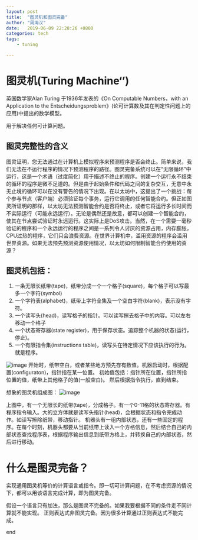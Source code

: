 ```yaml
---
layout: post
title:  "图灵机和图灵完备"
author: "周海汉"
date:   2019-06-09 22:28:26 +0800
categories: tech
tags:
    - tuning

---
```

# 图灵机(Turing Machine‘’)
英国数学家Alan Turing 于1936年发表的《On Computable Numbers，with an Application to the Entscheidungsproblem》(论可计算数及其在判定性问题上的应用)中提出的数学模型。

用于解决任何可计算问题。

## 图灵完整性的含义
图灵证明，您无法通过在计算机上模拟程序来预测程序是否会终止。简单来说，我们无法在不运行程序的情况下预测程序的路径。图灵完备系统可以在“无限循环”中运行，这是一个术语（过度简化）用于描述不终止的程序。创建一个运行永不结束的循环的程序是微不足道的。但是由于起始条件和代码之间的复杂交互，无意中永无止境的循环可以在没有警告的情况下出现。在以太坊中，这提出了一个挑战：每个参与节点（客户端）必须验证每个事务，运行它调用的任何智能合约。但正如图灵所证明的那样，以太坊无法预测智能合约是否将终止，或者它将运行多长时间而不实际运行（可能永远运行）。无论是偶然还是故意，都可以创建一个智能合约，使其在节点尝试验证时永远运行。这实际上是DoS攻击。当然，在一个需要一毫秒验证的程序和一个永远运行的程序之间是一系列令人讨厌的资源占用，内存膨胀，CPU过热的程序，它们只会浪费资源。在世界计算机中，滥用资源的程序会滥用世界资源。如果无法预先预测资源使用情况，以太坊如何限制智能合约使用的资源？

## 图灵机包括：

1. 一条无限长纸带(tape)，纸带分成一个一个格子(square)，每个格子可以写最多一个字符(symbol)
2. 一个字符表(alphabet)，纸带上字符全集及一个空白字符(blank)，表示没有字符。
3. 一个读写头(head)，读写格子的指针。可以读写擦去格子中的内容。可以左右移动一个格子
4. 一个状态寄存器(state register)，用于保存状态。追踪整个机器的状态(运行，停止)。
5. 一个有限指令集(instructions table)，读写头在特定情况下应该执行的行为。就是程序。

![image](https://note.youdao.com/yws/public/resource/1f020a2c63c4b4cb190eeaa6e880260d/xmlnote/AEED9A1E84A44D4B8118C2F08F8FBA19/56777)
开始时，纸带空白，或者某些地方预先存有数值。机器启动时，根据配置(configuraton)，指针指在某一位置。
初始值包括：指针所在位置，指针所指位置的值，纸带上其他格子的值(一般空白)。
然后根据指令执行，直到结束。

想象的图灵机组成图：
![image](https://note.youdao.com/yws/public/resource/1f020a2c63c4b4cb190eeaa6e880260d/xmlnote/E9C97D85CDD142119344D7640E258E66/56792)

上图中，有一个无限长的纸带(tape)，分成格子。有一个0-11格的状态寄存器。有程序指令输入。大的立方体就是读写头指针(head)，会根据状态和指令完成动作。如读写擦除纸带，移动指针。
机器头有一组内部状态，还有一些固定的程序。在每个时刻，机器头都要从当前纸带上读入一个方格信息，然后结合自己的内部状态查找程序表，根据程序输出信息到纸带方格上，并转换自己的内部状态，然后进行移动。

# 什么是图灵完备？
实现通用图灵机等价的计算语言或指令。即一切可计算问题，在不考虑资源的情况下，都可以用该语言完成计算，即为图灵完备。

假设一个语言只有加法，那么是图灵不完备的。如果我要根据不同的条件走不同计算就不能实现。
正则表达式非图灵完备。因为很多计算通过正则表达式不能完成。

end

